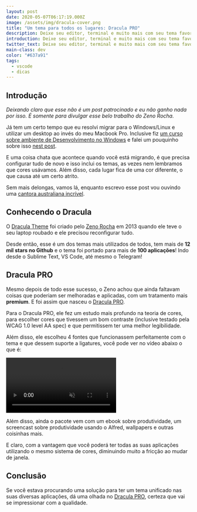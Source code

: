 ```yaml
---
layout: post
date: 2020-05-07T06:17:19.000Z
image: /assets/img/dracula-cover.png
title: "Um tema para todos os lugares: Dracula PRO"
description: Deixe seu editor, terminal e muito mais com seu tema favorito.
introduction: Deixe seu editor, terminal e muito mais com seu tema favorito.
twitter_text: Deixe seu editor, terminal e muito mais com seu tema favorito.
main-class: dev
color: "#637a91"
tags:
  - vscode
  - dicas
---
```

## Introdução

*Deixando claro que esse não é um post patrocinado e eu não ganho nada por isso. É somente para divulgar esse belo trabalho do Zeno Rocha.*

Já tem um certo tempo que eu resolvi migrar para o Windows/Linux e utilizar um desktop ao invés do meu Macbook Pro. Inclusive fiz [um curso sobre ambiente de Desenvolvimento no Windows](https://www.youtube.com/watch?v=YcR8pKvjx44&list=PLlAbYrWSYTiOpefWtd6uvwgKT1R-94Zfd) e falei um pouquinho sobre isso [nest post](https://willianjusten.com.br/novo-curso-criando-um-ambiente-de-desenvolvimento-no-windows/).

E uma coisa chata que acontece quando você está migrando, é que precisa configurar tudo de novo e isso inclui os temas, as vezes nem lembramos que cores usávamos. Além disso, cada lugar fica de uma cor diferente, o que causa até um certo atrito.

Sem mais delongas, vamos lá, enquanto escrevo esse post vou ouvindo uma [cantora australiana incrível](https://open.spotify.com/artist/355SqtHY4qKt2wIXrWku0c?si=6im3rYbcS7GJR0EfavE9ZA).

## Conhecendo o Dracula

O [Dracula Theme](https://draculatheme.com/) foi criado pelo [Zeno Rocha](https://zenorocha.com/) em 2013 quando ele teve o seu laptop roubado e ele precisou reconfigurar tudo. 

Desde então, esse é um dos temas mais utilizados de todos, tem mais de **12 mil stars no Github** e o tema foi portado para mais de **100 aplicações**! Indo desde o Sublime Text, VS Code, até mesmo o Telegram!

## Dracula PRO

Mesmo depois de todo esse sucesso, o Zeno achou que ainda faltavam coisas que poderiam ser melhoradas e aplicadas, com um tratamento mais **premium**. E foi assim que nasceu o [Dracula PRO](https://draculatheme.com/pro/).

Para o Dracula PRO, ele fez um estudo mais profundo na teoria de cores, para escolher cores que tivessem um bom contraste (inclusive testado pela WCAG 1.0 level AA spec) e que permitissem ter uma melhor legibilidade.

Além disso, ele escolheu 4 fontes que funcionassem perfeitamente com o tema e que dessem suporte a ligatures, você pode ver no vídeo abaixo o que é:

<video autoplay muted loop styled="display: block; margin: auto">
  <source src="https://draculatheme.com/static/video/ligatures.mp4" type="video/mp4">
</video>

Além disso, ainda o pacote vem com um ebook sobre produtividade, um screencast sobre produtividade usando o Alfred, wallpapers e outras coisinhas mais. 

E claro, com a vantagem que você poderá ter todas as suas aplicações utilizando o mesmo sistema de cores, diminuindo muito a fricção ao mudar de janela.

## Conclusão

Se você estava procurando uma solução para ter um tema unificado nas suas diversas aplicações, dá uma olhada no [Dracula PRO](https://draculatheme.com/pro/), certeza que vai se impressionar com a qualidade.